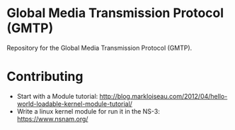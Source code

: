 Global Media Transmission Protocol (GMTP)
=========================================

Repository for the Global Media Transmission Protocol (GMTP).

Contributing
=============

* Start with a Module tutorial: http://blog.markloiseau.com/2012/04/hello-world-loadable-kernel-module-tutorial/
* Write a linux kernel module for run it in the NS-3: https://www.nsnam.org/
